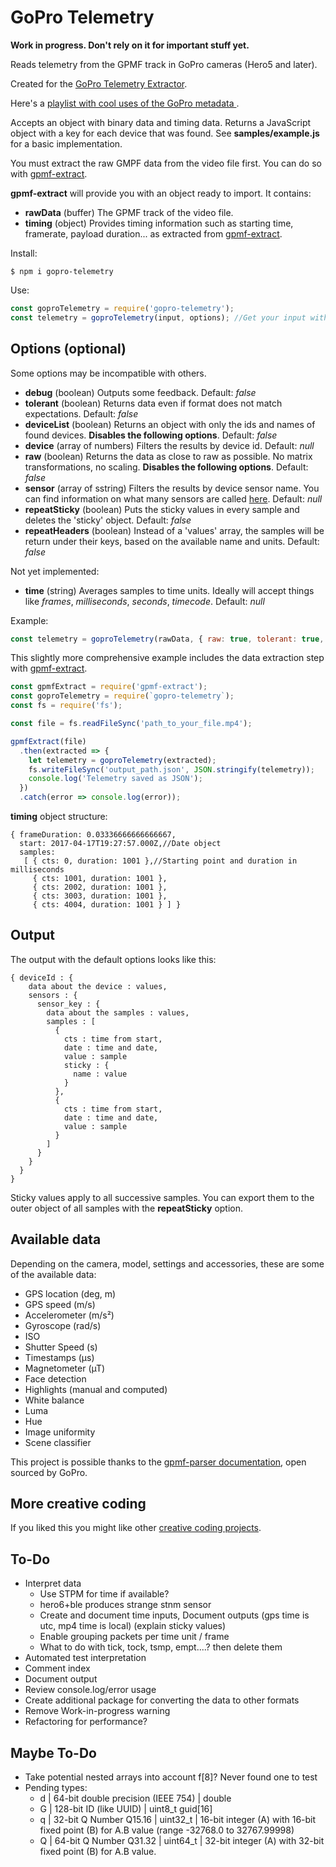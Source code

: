# GoPro Telemetry

**Work in progress. Don't rely on it for important stuff yet.**

Reads telemetry from the GPMF track in GoPro cameras (Hero5 and later).

Created for the [GoPro Telemetry Extractor](https://tailorandwayne.com/gopro-telemetry-extractor/).

Here's a [playlist with cool uses of the GoPro metadata ](https://www.youtube.com/watch?v=V4eJDQik-so&list=PLgoeWSWqXedK_TbrZXg7L926Kzb-g_CXz).

Accepts an object with binary data and timing data. Returns a JavaScript object with a key for each device that was found. See **samples/example.js** for a basic implementation.

You must extract the raw GMPF data from the video file first. You can do so with [gpmf-extract](https://github.com/JuanIrache/gpmf-extract).

**gpmf-extract** will provide you with an object ready to import. It contains:

- **rawData** (buffer) The GPMF track of the video file.
- **timing** (object) Provides timing information such as starting time, framerate, payload duration... as extracted from [gpmf-extract](https://github.com/JuanIrache/gpmf-extract).

Install:

```shell
$ npm i gopro-telemetry
```

Use:

```js
const goproTelemetry = require('gopro-telemetry');
const telemetry = goproTelemetry(input, options); //Get your input with gpmf-extract
```

## Options (optional)

Some options may be incompatible with others.

- **debug** (boolean) Outputs some feedback. Default: _false_
- **tolerant** (boolean) Returns data even if format does not match expectations. Default: _false_
- **deviceList** (boolean) Returns an object with only the ids and names of found devices. **Disables the following options**. Default: _false_
- **device** (array of numbers) Filters the results by device id. Default: _null_
- **raw** (boolean) Returns the data as close to raw as possible. No matrix transformations, no scaling. **Disables the following options**. Default: _false_
- **sensor** (array of sstring) Filters the results by device sensor name. You can find information on what many sensors are called [here](https://github.com/gopro/gpmf-parser#where-to-find-gpmf-data). Default: _null_
- **repeatSticky** (boolean) Puts the sticky values in every sample and deletes the 'sticky' object. Default: _false_
- **repeatHeaders** (boolean) Instead of a 'values' array, the samples will be return under their keys, based on the available name and units. Default: _false_

Not yet implemented:

- **time** (string) Averages samples to time units. Ideally will accept things like _frames_, _milliseconds_, _seconds_, _timecode_. Default: _null_

Example:

```js
const telemetry = goproTelemetry(rawData, { raw: true, tolerant: true, filter: ['GPS'] });
```

This slightly more comprehensive example includes the data extraction step with [gpmf-extract](https://github.com/JuanIrache/gpmf-extract).

```js
const gpmfExtract = require('gpmf-extract');
const goproTelemetry = require(`gopro-telemetry`);
const fs = require('fs');

const file = fs.readFileSync('path_to_your_file.mp4');

gpmfExtract(file)
  .then(extracted => {
    let telemetry = goproTelemetry(extracted);
    fs.writeFileSync('output_path.json', JSON.stringify(telemetry));
    console.log('Telemetry saved as JSON');
  })
  .catch(error => console.log(error));
```

**timing** object structure:

```
{ frameDuration: 0.03336666666666667,
  start: 2017-04-17T19:27:57.000Z,//Date object
  samples:
   [ { cts: 0, duration: 1001 },//Starting point and duration in milliseconds
     { cts: 1001, duration: 1001 },
     { cts: 2002, duration: 1001 },
     { cts: 3003, duration: 1001 },
     { cts: 4004, duration: 1001 } ] }
```

## Output

The output with the default options looks like this:

```
{ deviceId : {
    data about the device : values,
    sensors : {
      sensor_key : {
        data about the samples : values,
        samples : [
          {
            cts : time from start,
            date : time and date,
            value : sample
            sticky : {
              name : value
            }
          },
          {
            cts : time from start,
            date : time and date,
            value : sample
          }
        ]
      }
    }
  }
}
```

Sticky values apply to all successive samples. You can export them to the outer object of all samples with the **repeatSticky** option.

## Available data

Depending on the camera, model, settings and accessories, these are some of the available data:

- GPS location (deg, m)
- GPS speed (m/s)
- Accelerometer (m/s²)
- Gyroscope (rad/s)
- ISO
- Shutter Speed (s)
- Timestamps (µs)
- Magnetometer (µT)
- Face detection
- Highlights (manual and computed)
- White balance
- Luma
- Hue
- Image uniformity
- Scene classifier

This project is possible thanks to the [gpmf-parser documentation](https://github.com/gopro/gpmf-parser), open sourced by GoPro.

## More creative coding

If you liked this you might like other [creative coding projects](https://tailorandwayne.com/coding-projects/).

## To-Do

- Interpret data
  - Use STPM for time if available?
  - hero6+ble produces strange stnm sensor
  - Create and document time inputs, Document outputs (gps time is utc, mp4 time is local) (explain sticky values)
  - Enable grouping packets per time unit / frame
  - What to do with tick, tock, tsmp, empt....? then delete them
- Automated test interpretation
- Comment index
- Document output
- Review console.log/error usage
- Create additional package for converting the data to other formats
- Remove Work-in-progress warning
- Refactoring for performance?

## Maybe To-Do

- Take potential nested arrays into account f[8]? Never found one to test
- Pending types:
  - d | 64-bit double precision (IEEE 754) | double
  - G | 128-bit ID (like UUID) | uint8_t guid[16]
  - q | 32-bit Q Number Q15.16 | uint32_t | 16-bit integer (A) with 16-bit fixed point (B) for A.B value (range -32768.0 to 32767.99998)
  - Q | 64-bit Q Number Q31.32 | uint64_t | 32-bit integer (A) with 32-bit fixed point (B) for A.B value.
